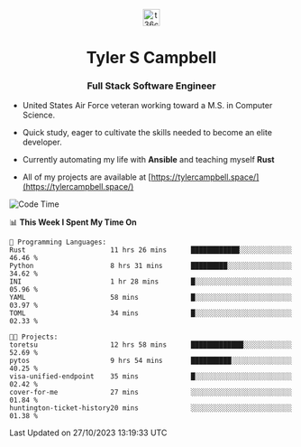 <p align="center">
<a href="https://www.linkedin.com/in/t36campbell" target="blank"><img align="center" src="https://ik.imagekit.io/t36campbell/Portfolio/linkedin.png.original_m8bbGgPh6.png" alt="t36campbell" height="30" width="30" /></a>
</p>
<h1 align="center">Tyler S Campbell</h1>
<h3 align="center">Full Stack Software Engineer</h3>

* United States Air Force veteran working toward a M.S. in Computer Science.

* Quick study, eager to cultivate the skills needed to become an elite developer.

* Currently automating my life with **Ansible** and teaching myself **Rust**

* All of my projects are available at [https://tylercampbell.space/](https://tylercampbell.space/)

<!--START_SECTION:waka-->
![Code Time](http://img.shields.io/badge/Code%20Time-2%2C930%20hrs%2052%20mins-blue)

📊 **This Week I Spent My Time On** 

```text
💬 Programming Languages: 
Rust                     11 hrs 26 mins      ████████████░░░░░░░░░░░░░   46.46 % 
Python                   8 hrs 31 mins       █████████░░░░░░░░░░░░░░░░   34.62 % 
INI                      1 hr 28 mins        █░░░░░░░░░░░░░░░░░░░░░░░░   05.96 % 
YAML                     58 mins             █░░░░░░░░░░░░░░░░░░░░░░░░   03.97 % 
TOML                     34 mins             █░░░░░░░░░░░░░░░░░░░░░░░░   02.33 % 

🐱‍💻 Projects: 
toretsu                  12 hrs 58 mins      █████████████░░░░░░░░░░░░   52.69 % 
pytos                    9 hrs 54 mins       ██████████░░░░░░░░░░░░░░░   40.25 % 
visa-unified-endpoint    35 mins             █░░░░░░░░░░░░░░░░░░░░░░░░   02.42 % 
cover-for-me             27 mins             ░░░░░░░░░░░░░░░░░░░░░░░░░   01.84 % 
huntington-ticket-history20 mins             ░░░░░░░░░░░░░░░░░░░░░░░░░   01.38 % 
```


 Last Updated on 27/10/2023 13:19:33 UTC
<!--END_SECTION:waka-->
